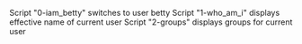 Script "0-iam_betty" switches to user betty
Script "1-who_am_i" displays effective name of current user
Script "2-groups" displays groups for current user
